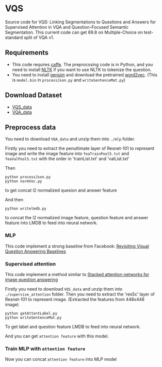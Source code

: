 # VQS

Source code for VQS: Linking Segmentations to Questions and Answers for Supervised Attention in VQA and Question-Focused Semantic Segmentation. This current code can get 69.8 on Multiple-Choice on test-standard split of VQA v1. 

## Requirements

* This code requires [caffe](http://caffe.berkeleyvision.org/). The preprocssing code is in Python, and you need to install [NLTK](http://www.nltk.org/) if you want to use NLTK to tokenize the question.
* You need to install [gensim](https://radimrehurek.com/gensim/install.html) and download the pretrained [word2vec](https://code.google.com/archive/p/word2vec). (This is `model.bin` in `processJson.py` and `writeSentenceMat.py`)

## Download Dataset

* [VQS_data](https://www.dropbox.com/sh/i9cucdn8ronfytl/AAA8asyE4j91knyinYygJPapa?dl=0)
* [VQA_data](http://www.visualqa.org/vqa_v1_download.html)

## Preprocess data

You need to download `VQA_data` and unzip them into `./mlp` folder.

Firstly you need to extract the penultimate layer of Resnet-101 to represent image and write the image feature into `feaTrainPool5.txt` and `feaValPool5.txt` with the order in 'trainList.txt' and 'valList.txt'

Then
```
python processJson.py
python normVec.py
```
to get concat l2 normalized quesion and answer feature

And then

```
python writelmdb.py
```
to concat the l2 normalized image feature, question feature and answer feature into LMDB to feed into neural network.

### MLP

This code implement a strong baseline from Facebook: [Revisiting Visual Question Answering Baselines](https://arxiv.org/pdf/1606.08390.pdf)

### Supervised attention

This code implement a method similar to [Stacked attention networks for image question answering](https://arxiv.org/abs/1511.02274)

Firstly you need to download `VQS_data` and unzip them into `./supervise_attention` folder.
Then you need to extract the 'res5c' layer of Resnet-101 to represent image. (Extracted the features from 448x448 image)

```
python getAttentLabel.py
python writeSentenceMat.py
```
To get label and question feature LMDB to feed into neural network.

And you can get `attention feature` with this model.

### Train MLP with `attention feature`

Now you can concat `attention feature` into MLP model

